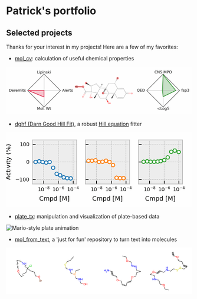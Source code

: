 # Patrick's portfolio

##  Selected projects

Thanks for your interest in my projects! Here are a few of my favorites:

- [mol_cv](https://github.com/prheenan/mol_cv): calculation of useful chemical properties

![Animation of molecules properties](assets/img/mol_cv.gif)

- [dghf (Darn Good Hill Fit)](https://github.com/prheenan/dghf), a robust [Hill equation](https://en.wikipedia.org/wiki/Hill_equation_(biochemistry)) fitter

![Animation of hill fits](assets/img/dghf_gallery.gif)

- [plate_tx](https://github.com/prheenan/plate_tx.git): manipulation and visualization of plate-based data

![Mario-style plate animation](assets/img/mario.gif)

- [mol_from_text](https://github.com/prheenan/mol_from_text), a 'just for fun' repository to turn text into molecules

![Animation of '4fun' string using mol_from_text](assets/img/mol_from_text_4fun.gif)
